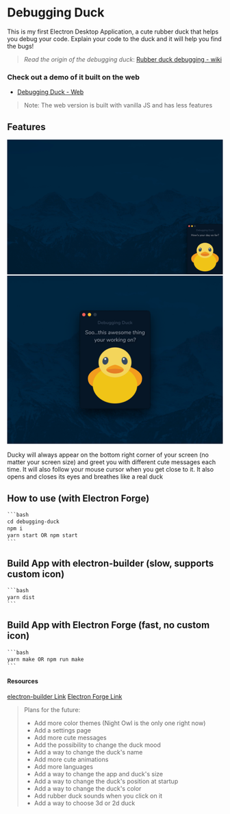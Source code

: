 # Debugging Duck

This is my first Electron Desktop Application, a cute rubber duck that helps you debug your code. Explain your code to the duck and it will help you find the bugs!

> _Read the origin of the debugging duck_: [Rubber duck debugging - wiki](https://en.wikipedia.org/wiki/Rubber_duck_debugging)

### **Check out a demo of it built on the web**

- [Debugging Duck - Web](https://emanuelefavero.github.io/debugging-duck-vanilla-js/)

> Note: The web version is built with vanilla JS and has less features

## Features

![screenshot](./screenshot.png 'screenshot')
![screenshot](./screenshot2.png 'screenshot')

Ducky will always appear on the bottom right corner of your screen (no matter your screen size) and greet you with different cute messages each time. It will also follow your mouse cursor when you get close to it. It also opens and closes its eyes and breathes like a real duck

## How to use (with Electron Forge)

    ```bash
    cd debugging-duck
    npm i
    yarn start OR npm start
    ```

## Build App with electron-builder (slow, supports custom icon)

    ```bash
    yarn dist
    ```

## Build App with Electron Forge (fast, no custom icon)

    ```bash
    yarn make OR npm run make
    ```

#### Resources

[electron-builder Link](https://www.electron.build/)
[Electron Forge Link](https://www.electronforge.io/)

> Plans for the future:
>
> - Add more color themes (Night Owl is the only one right now)
> - Add a settings page
> - Add more cute messages
> - Add the possibility to change the duck mood
> - Add a way to change the duck's name
> - Add more cute animations
> - Add more languages
> - Add a way to change the app and duck's size
> - Add a way to change the duck's position at startup
> - Add a way to change the duck's color
> - Add rubber duck sounds when you click on it
> - Add a way to choose 3d or 2d duck
